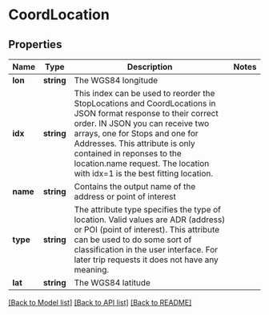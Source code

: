 # CoordLocation

## Properties
Name | Type | Description | Notes
------------ | ------------- | ------------- | -------------
**lon** | **string** | The WGS84 longitude | 
**idx** | **string** | This index can be used to reorder the StopLocations and CoordLocations in JSON format response to their correct order. IN JSON you can receive two arrays, one for Stops and one for Addresses. This attribute is only contained in reponses to the location.name request. The location with idx&#x3D;1 is the best fitting location. | 
**name** | **string** | Contains the output name of the address or point of interest | 
**type** | **string** | The attribute type specifies the type of location. Valid values are ADR (address) or POI (point of interest). This attribute can be used to do some sort of classification in the user interface. For later trip requests it does not have any meaning. | 
**lat** | **string** | The WGS84 latitude | 

[[Back to Model list]](../README.md#documentation-for-models) [[Back to API list]](../README.md#documentation-for-api-endpoints) [[Back to README]](../README.md)


